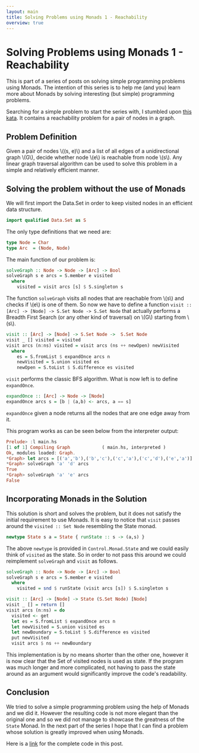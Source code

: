 ```yaml
---
layout: main
title: Solving Problems using Monads 1 - Reachability
overview: true
---
```


<script type="text/javascript"
    src="https://cdn.mathjax.org/mathjax/latest/MathJax.js?config=TeX-AMS-MML_HTMLorMML">
</script>

# Solving Problems using Monads 1 - Reachability

This is part of a series of posts on solving simple programming problems using Monads. The intention of this series is to help me (and you) learn more about Monads by solving interesting (but simple) programming problems.

Searching for a simple problem to start the series with, I stumbled upon [this kata](https://www.codewars.com/kata/53223653a191940f2b000877). It contains a reachability problem for a pair of nodes in a graph. 

## Problem Definition

Given a pair of nodes \\((s, e)\\) and a list of all edges of a unidirectional graph \\(G\\), decide whether node \\(e\\) is reachable from node \\(s\\). Any linear graph traversal algorithm can be used to solve this problem in a simple and relatively efficient manner.

## Solving the problem without the use of Monads

We will first import the Data.Set in order to keep visited nodes in an efficient data structure.

```haskell
import qualified Data.Set as S
```

The only type definitions that we need are:

```haskell
type Node = Char
type Arc  = (Node, Node)
```

The main function of our problem is:

```haskell
solveGraph :: Node -> Node -> [Arc] -> Bool
solveGraph s e arcs = S.member e visited
  where
    visited = visit arcs [s] $ S.singleton s
```

The function `solveGraph` visits all nodes that are reachable from \\(s\\) and checks if \\(e\\) is one of them. So now we have to define a function `visit :: [Arc] -> [Node] -> S.Set Node -> S.Set Node` that actually performs a Breadth First Search (or any other kind of traversal) on \\(G\\) starting from \\(s\\).

```haskell
visit :: [Arc] -> [Node] -> S.Set Node ->  S.Set Node
visit _ [] visited = visited
visit arcs (n:ns) visited = visit arcs (ns ++ newOpen) newVisited 
  where
    es = S.fromList $ expandOnce arcs n
    newVisited = S.union visited es
    newOpen = S.toList $ S.difference es visited
```

`visit` performs the classic BFS algorithm. What is now left is to define `expandOnce`.

```haskell
expandOnce :: [Arc] -> Node -> [Node]
expandOnce arcs s = [b | (a,b) <- arcs, a == s]
```

`expandOnce` given a node returns all the nodes that are one edge away from it. 

This program works as can be seen below from the interpreter output:

```haskell
Prelude> :l main.hs
[1 of 1] Compiling Graph            ( main.hs, interpreted )
Ok, modules loaded: Graph.
*Graph> let arcs = [('a','b'),('b','c'),('c','a'),('c','d'),('e','a')]
*Graph> solveGraph 'a' 'd' arcs
True
*Graph> solveGraph 'a' 'e' arcs
False
```

## Incorporating Monads in the Solution

This solution is short and solves the problem, but it does not satisfy the initial requirement to use Monads. It is easy to notice that `visit` passes around the `visited :: Set Node` resembling the State monad.

```haskell
newtype State s a = State { runState :: s -> (a,s) }
```

The above `newtype` is provided in `Control.Monad.State` and we could easily think of `visited` as the state. So in order to not pass this around we could reimplement `solveGraph` and `visit` as follows.

```haskell
solveGraph :: Node -> Node -> [Arc] -> Bool
solveGraph s e arcs = S.member e visited
  where
    visited = snd $ runState (visit arcs [s]) $ S.singleton s

visit :: [Arc] -> [Node] -> State (S.Set Node) [Node]
visit _ [] = return []
visit arcs (n:ns) = do
  visited <- get
  let es = S.fromList $ expandOnce arcs n
  let newVisited = S.union visited es
  let newBoundary = S.toList $ S.difference es visited
  put newVisited
  visit arcs $ ns ++ newBoundary
```

This implementation is by no means shorter than the other one, however it is now clear that the Set of visited nodes is used as state. If the program was much longer and more complicated, not having to pass the state around as an argument would significantly improve the code's readability.

## Conclusion

We tried to solve a simple programming problem using the help of Monads and we did it. However the resulting code is not more elegant than the original one and so we did not manage to showcase the greatness of the `State` Monad. In the next part of the series I hope that I can find a problem whose solution is greatly improved when using Monads.

Here is a [link](https://github.com/angelhof/codewars-solutions/blob/master/graphExistsPath/main.hs) for the complete code in this post.
